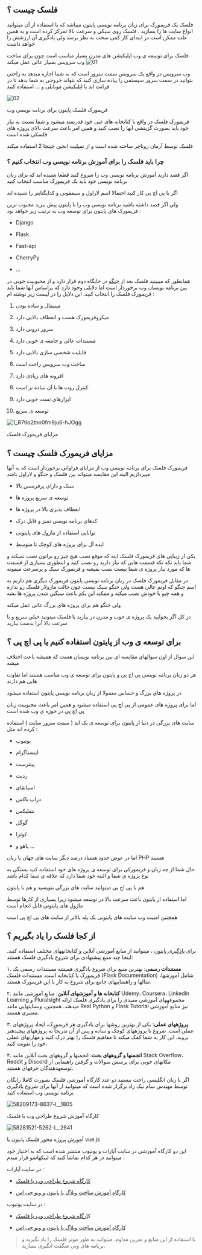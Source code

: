 فلسک چیست ؟
-----------

فلسک یک فریمورک برای زبان برنامه نویسی پایتون میباشد که با استفاده از آن میتوانید انواع سایت ها را بسازید . فلسک روی سبکی و سرعت بالا تمرکز کرده است و به همین علت ممکن است در ابتدای کار کمی سخت به نظر برسد ولی یادگیری آن ارزشش را خواهد داشت

فلسک برای توسعه ی وب اپلیکیشن های مدرن بسیار مناسب است چون برای ساخت وب سرویس بسیار عالی عمل میکند
![01](https://github.com/infosamen/why-flask-/assets/153207189/3f5b35f4-c826-4747-856c-00c86b4ae7b6)

وب سرویس در واقع یک سرویس سمت سرور است که به شما اجازه میدهد به راحتی بتوانید در سمت سرور سیستمی را پیاده سازی کنید که بتواند خروجی به شما بدهد تا در فرانت اند یا اپلیکیشن موبایلی و ... استفاده کنید




![02](https://github.com/infosamen/why-flask-/assets/153207189/be233292-558b-4816-b959-5bb65fbc0b09)

فریمورک فلسک پایتون برای برنامه نویسی وب

فریمورک فلسک در واقع با کتابخانه های غنی خود قدرتمند میشود و شما نسبت به نیاز خود باید بصورت گزینشی آنها را نصب کنید و همین امر باعث سرعت بالای پروژه های فلسکی شده است

فلسک توسط آرمان روناچر ساخته شده است و از تمپلیت انجین جینجا 2 استفاده میکند

### چرا باید فلسک را برای آموزش برنامه نویسی وب انتخاب کنیم ؟

اگر قصد دارید آموزش برنامه نویسی وب را شروع کنید قطعا شنیده اید که برای زبان برنامه نویسی خود باید یک فریمورک مناسب انتخاب کنید

اگر با پی اچ پی کار کنید احتمالا اسم لاراول و سیمفونی و کدایگنایتر را شنیده اید

ولی اگر قصد داشته باشید برنامه نویسی وب را با پایتون پیش ببرید محبوب ترین فریمورک های پایتون برای توسعه وب به ترتیب زیر خواهد بود :

*   Django
    
*   Flask
    
*   Fast-api
    
*   CherryPy
    
*   ...
    

همانطور که میبینید فلسک بعد از [جنگو](https://avasam.ir/product/81/django-full-course) در جایگاه دوم قرار دارد و از محبوبیت خوبی در بین برنامه نویسان وب برخوردار است اما دلایلی وجود دارد که براساس آنها شما باید فریمورک فلسک را انتخاب کنید. این دلایل را در لیست زیر نوشته ام :

1.  مینیمال و ساده بودن
    
2.  میکروفریمورک هست و انعطاف بالایی دارد
    
3.  سرور درونی دارد
    
4.  مستندات عالی و جامعه ی خوبی دارد
    
5.  قابلیت شخصی سازی بالایی دارد
    
6.  ساخت وب سرویس راحت است
    
7.  افزونه های زیادی دارد
    
8.  کنترل روت ها با آن ساده تر است
    
9.  ابزارهای تست خوبی دارد
    
10.  توسعه ی سریع
    




![1_R7tIo2tnn0fm9ju6-hJOgg](https://github.com/infosamen/why-flask-/assets/153207189/db058f8c-9550-4d83-9b21-33b2087d204a)

مزایای فریمورک فلسک

مزایای فریمورک فلسک چیست ؟
--------------------------

فریمورک فلسک برای برنامه نویسی وب از مزایای فراوانی برخوردار است که به آنها میپردازیم البته این مقایسه میتواند بین فلسک و جنگو و لاراول باشد

*   سبک و دارای پرفرمنس بالا
    
*   توسعه ی سریع پروژه ها
    
*   انعطاف پذیری بالا در پروژه ها
    
*   کدهای برنامه نویسی تمیز و قابل درک
    
*   توانایی استفاده از ماژول های پایتونی
    
*   ایده آل برای پروژه های کوچک تا متوسط
    

یکی از زیبایی های فریمورک فلسک اینه که موقع نصب هیچ چیز رو براتون نصب نمیکنه و شما باید تکه تکه قسمت هایی که نیاز دارید رو نصب کنید و اینطوری بسیاری از قسمت ها که مورد نیاز پروژه ی شما نیست نصب نمیشه و فریمورک سبک و پرسرعت میمونه

در مقابل فریمورک فلسک در زبان برنامه نویسی پایتون فریمورک دیگری هم داریم به اسم جنگو که اونم عالی هست ولی جنگو سبک نیست چون حالت ماژولار فلسک رو نداره و همه چیو با خودش نصب میکنه و ممکنه این یکم باعث سنگین شدن پروژه ها بشه

ولی جنگو هم برای پروژه های بزرگ عالی عمل میکنه

در کل اگر بخوایید یک پروژه ی خوب و مدرن در بیارید با فلسک میتونید خیلی سریع و با سرعت بالا آنرا بدست بیارید

برای توسعه ی وب از پایتون استفاده کنیم یا پی اچ پی ؟
----------------------------------------------------

این سوال از اون سوالهای مقایسه ای بین برنامه نویسان هست که همیشه باعث اختلاف میشه

هر دو زبان برنامه نویسی پی اچ پی و پایتون برای توسعه ی وب مناسب هستند اما تفاوت هایی هم دارند

در پروژه های بزرگ و حساس معمولا از زبان برنامه نویسی پایتون استفاده میشود

اما برای پروژه های عمومی از پی اچ پی استفاده میشود و همین امر باعث محبوبیت زبان پی اچ پی در حوزه ی وب شده است

سایت های بزرگی در دنیا از پایتون برای توسعه ی بک اند ( سمت سرور سایت ) استفاده کرده اند مثل :

*   یوتیوب
    
*   اینستاگرام
    
*   پینترست
    
*   ردیت
    
*   اسپاتفای
    
*   دراپ باکس
    
*   نتفلیکس
    
*   گوگل
    
*   کوئرا
    
*   یاهو و ...
    

اما در عوض حدود هشتاد درصد دیگر سایت های جهان با زبان PHP هستند

حال شما از چه زبان و فریمورکی برای توسعه ی پروژه های خود استفاده کنید بستگی به نوع پروژه ی شما و البته خود شما دارد که علاقه ی شما کدام باشد

هم با پی اچ پی میتوانید سایت های بزرگی بنویسید و هم با پایتون

اما استفاده از پایتون باعث سرعت بالا در توسعه میشود زیرا بسیاری از کارها توسط ماژول های پایتونی قابل انجام است

همچنین امنیت وب سایت های پایتونی یک پله بالاتر از سایت های پی اچ پی است

از کجا فلسک را یاد بگیریم ؟
---------------------------

برای [یادگیری پایتون](https://avasam.ir/product/58/python-course-by-sam-nikzad) ، میتوانید از منابع آموزشی آنلاین و کتابخانههای مختلف استفاده کنید. اینجا چند منبع پیشنهادی برای شروع یادگیری فلسک هستند:

۱. **مستندات رسمی**: بهترین منبع برای شروع یادگیری همیشه مستندات رسمی یک فریمورک یا کتابخانه است. مستندات فلسک (Flask Documentation) شامل آموزشها، مثالها و راهنماییهای جامع برای شروع به کار با این فریمورک هستند.

۲. **کتابخانه ها و آموزشهای آنلاین**: منابع آموزشی مانند Udemy، Coursera، LinkedIn Learning و Pluralsight مجموعههای آموزشی مفیدی را برای یادگیری فلسک ارائه میدهند. همچنین، وبسایتهایی مانند Real Python و Flask Tutorial نیز منابع آموزشی معتبری هستند.

۳. **پروژههای عملی**: یکی از بهترین روشها برای یادگیری هر فریمورک، ایجاد پروژههای عملی است. شروع با پروژههای کوچک و ساده و پس از آن تدریجاً به پروژههای پیچیدهتر بروید. این کار به شما کمک میکند تا مفاهیم فلسک را بهتر درک کنید و مهارتهای عملی خود را تقویت کنید.

۴. **انجمنها و گروههای بحث**: انجمنها و گروههای بحث آنلاین مانند Stack Overflow، Reddit و Discord مکانهای خوبی برای پرسش سوالات و گرفتن راهنمایی از توسعهدهندگان حرفهای هستند.

اگر با زبان انگلیسی راحت نیستید دو عدد کارگاه آموزشی فلسک بصورت کاملا رایگان توسط مهندس سام نیک زاد برگزار شده است که میتوانید از آنها برای شروع یادگیری برنامه نویسی وب استفاده کنید

![58209173-8637-l__1805](https://github.com/infosamen/why-flask-/assets/153207189/44815833-e104-4aaf-a377-7bdcc2f56701)




کارگاه آموزش شروع طراحی وب با فلسک

![58281521-5262-l__2641](https://github.com/infosamen/why-flask-/assets/153207189/f5ceef75-4337-46b0-850f-1136c317be46)


آموزش پروژه محور فلسک پایتون با vue.js

این دو کارگاه آموزشی در سایت آپارات و یوتیوب منتشر شده است که به اختیار خود میتوانید در هر کدام تماشا کنید که لینکهاشو قرار میدم :

در سایت آپارات :

*   [کارگاه شروع طراحی وب با فلسک](https://www.aparat.com/playlist/9601270)
    
*   [کارگاه آموزش ساخت وبلاگ با پایتون و ویو جی اس](https://www.aparat.com/playlist/9640827)
    

در سایت یوتیوب :

*   ک[ارگاه شروع طراحی وب با فلسک](https://youtube.com/playlist?list=PL9KHRBVQQhJfIrecUDLRKPa3A9WYTokvu&si=FkSz09Zcp9j4OIN7)
    
*   [کارگاه آموزش ساخت وبلاگ با پایتون و ویو جی اس](https://youtube.com/playlist?list=PL9KHRBVQQhJfD1SJ5JEX1xLiymDflDHP0&si=9SEfD6Jg2dFTg--G)
    

> با استفاده از این منابع و تمرین مداوم، میتوانید به طور موثر فلسک را یاد بگیرید و برنامه های وبی شگفت انگیزی بسازید.
